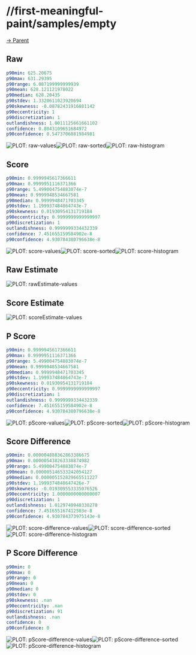 
# //first-meaningful-paint/samples/empty

[→ Parent](../..)


## Raw


```yaml
p90min: 625.20675
p90max: 631.29395
p90range: 6.087199999999939
p90mean: 628.121121978022
p90median: 628.20435
p90stdev: 1.3320611023920694
p90skewness: -0.08782431916081142
p90eccentricity: 1
p90discretization: 1
outlandishness: 1.0011125661661102
confidence: 0.8043109651684972
p90confidence: 0.5473706881984981

```

![PLOT: raw-values](./raw/values.svg)![PLOT: raw-sorted](./raw/sorted.svg)![PLOT: raw-histogram](./raw/histogram.svg)
## Score


```yaml
p90min: 0.9999945617366611
p90max: 0.9999951116371366
p90range: 5.499004754883074e-7
p90mean: 0.9999948534667581
p90median: 0.9999948471703345
p90stdev: 1.199937484864743e-7
p90skewness: 0.01930954131719184
p90eccentricity: 0.9999999999999997
p90discretization: 1
outlandishness: 0.9999999334432339
confidence: 7.451655159584902e-8
p90confidence: 4.930784380796638e-8

```

![PLOT: score-values](./score/values.svg)![PLOT: score-sorted](./score/sorted.svg)![PLOT: score-histogram](./score/histogram.svg)
## Raw Estimate

![PLOT: rawEstimate-values](./rawEstimate/values.svg)
## Score Estimate

![PLOT: scoreEstimate-values](./scoreEstimate/values.svg)
## P Score


```yaml
p90min: 0.9999945617366611
p90max: 0.9999951116371366
p90range: 5.499004754883074e-7
p90mean: 0.9999948534667581
p90median: 0.9999948471703345
p90stdev: 1.199937484864743e-7
p90skewness: 0.01930954131719184
p90eccentricity: 0.9999999999999997
p90discretization: 1
outlandishness: 0.9999999334432339
confidence: 7.451655159584902e-8
p90confidence: 4.930784380796638e-8

```

![PLOT: pScore-values](./pScore/values.svg)![PLOT: pScore-sorted](./pScore/sorted.svg)![PLOT: pScore-histogram](./pScore/histogram.svg)
## Score Difference


```yaml
p90min: 0.000004888362863386675
p90max: 0.000005438263338874982
p90range: 5.499004754883074e-7
p90mean: 0.000005146533242054127
p90median: 0.000005152829665511227
p90stdev: 1.1999374848647426e-7
p90skewness: -0.019309553335076526
p90eccentricity: 1.0000000000000007
p90discretization: 1
outlandishness: 1.0129740940330278
confidence: 7.451655167412503e-8
p90confidence: 4.930784373975143e-8

```

![PLOT: score-difference-values](./score-difference/values.svg)![PLOT: score-difference-sorted](./score-difference/sorted.svg)![PLOT: score-difference-histogram](./score-difference/histogram.svg)
## P Score Difference


```yaml
p90min: 0
p90max: 0
p90range: 0
p90mean: 0
p90median: 0
p90stdev: 0
p90skewness: .nan
p90eccentricity: .nan
p90discretization: 91
outlandishness: .nan
confidence: 0
p90confidence: 0

```

![PLOT: pScore-difference-values](./pScore-difference/values.svg)![PLOT: pScore-difference-sorted](./pScore-difference/sorted.svg)![PLOT: pScore-difference-histogram](./pScore-difference/histogram.svg)